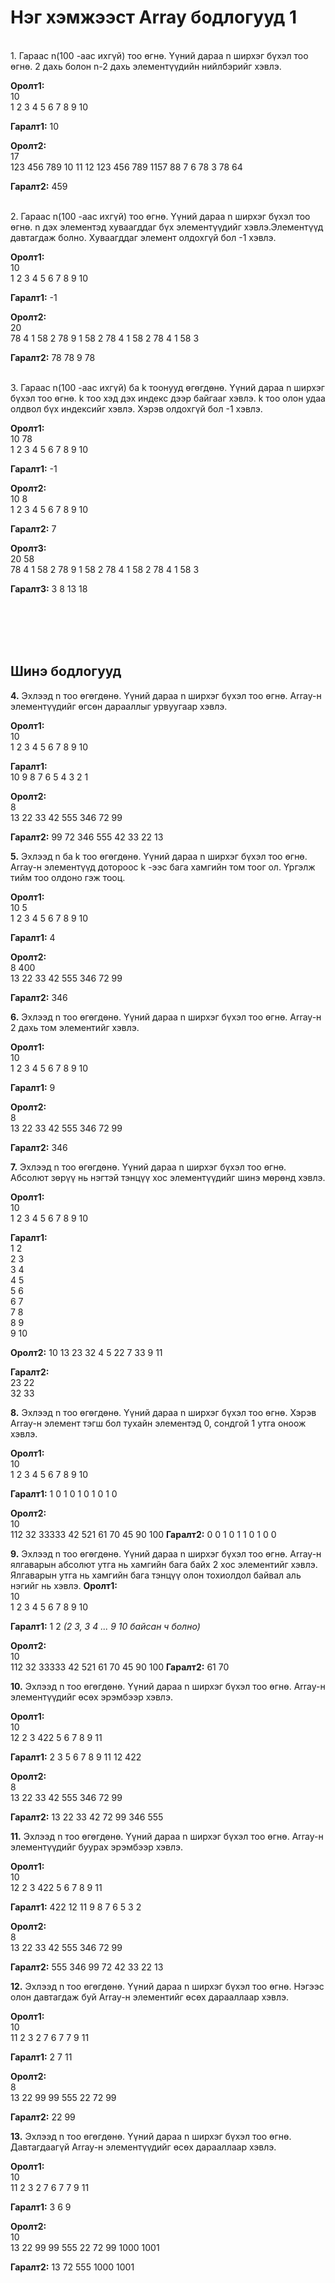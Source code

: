 # Нэг хэмжээст Array бодлогууд 1

<br>1. Гараас n(100 -аас ихгүй) тоо өгнө. Үүний дараа n ширхэг бүхэл тоо өгнө. 2 дахь болон n-2 дахь элементүүдийн нийлбэрийг хэвлэ.

**Оролт1:** 
<br>10 
<br>1 2 3 4 5 6 7 8 9 10

**Гаралт1:**
10

**Оролт2:** 
<br>17 
<br>123 456 789 10 11 12 123 456 789 1157 88 7 6 78 3 78 64

**Гаралт2:**
459


<br>2. Гараас n(100 -аас ихгүй) тоо өгнө. Үүний дараа n ширхэг бүхэл тоо өгнө. n дэх элементэд хуваагддаг бүх элементүүдийг хэвлэ.Элементүүд давтагдаж болно. Хуваагддаг элемент олдохгүй бол -1 хэвлэ.

**Оролт1:** 
<br>10
<br>1 2 3 4 5 6 7 8 9 10

**Гаралт1:**
-1

**Оролт2:** 
<br>20
<br>78 4 1 58 2 78 9 1 58 2 78 4 1 58 2 78 4 1 58 3

**Гаралт2:**
78 78 9 78

<br>3. Гараас n(100 -аас ихгүй) ба k тоонууд өгөгдөнө. Үүний дараа n ширхэг бүхэл тоо өгнө. k тоо хэд дэх индекс дээр байгааг хэвлэ. k тоо олон удаа олдвол бүх индексийг хэвлэ. Хэрэв олдохгүй бол -1 хэвлэ. 

**Оролт1:** 
<br>10 78
<br>1 2 3 4 5 6 7 8 9 10

**Гаралт1:**
-1

**Оролт2:** 
<br>10 8
<br>1 2 3 4 5 6 7 8 9 10

**Гаралт2:**
7

**Оролт3:** 
<br>20 58
<br>78 4 1 58 2 78 9 1 58 2 78 4 1 58 2 78 4 1 58 3

**Гаралт3:**
3 8 13 18








<br> <br><br> <br>
## Шинэ бодлогууд

**4.** Эхлээд n тоо өгөгдөнө. Үүний дараа n ширхэг бүхэл тоо өгнө. Array-н элементүүдийг өгсөн дарааллыг урвуугаар хэвлэ. 

**Оролт1:** 
<br>10 </pr>
<br>1 2 3 4 5 6 7 8 9 10

**Гаралт1:**
<br>10 9 8 7 6 5 4 3 2 1

**Оролт2:** 
<br>8 </pr>
<br>13 22 33 42 555 346 72 99

**Гаралт2:**
99 72 346 555 42 33 22 13

**5.** Эхлээд n ба k тоо өгөгдөнө. Үүний дараа n ширхэг бүхэл тоо өгнө. Array-н элементүүд дотороос k -ээс бага хамгийн том тоог ол. Үргэлж тийм тоо олдоно гэж тооц.

**Оролт1:** 
<br>10 5</pr>
<br>1 2 3 4 5 6 7 8 9 10

**Гаралт1:**
4

**Оролт2:** 
<br>8 400 </pr>
<br>13 22 33 42 555 346 72 99

**Гаралт2:**
346

**6.** Эхлээд n тоо өгөгдөнө. Үүний дараа n ширхэг бүхэл тоо өгнө. Array-н 2 дахь том элементийг хэвлэ.

**Оролт1:** 
<br>10 </pr>
<br>1 2 3 4 5 6 7 8 9 10

**Гаралт1:**
9

**Оролт2:** 
<br>8 </pr>
<br>13 22 33 42 555 346 72 99

**Гаралт2:**
346

**7.** Эхлээд n тоо өгөгдөнө. Үүний дараа n ширхэг бүхэл тоо өгнө. Абсолют зөрүү нь нэгтэй тэнцүү хос элементүүдийг шинэ мөрөнд хэвлэ. 

**Оролт1:** 
<br>10 </pr>
<br>1 2 3 4 5 6 7 8 9 10

**Гаралт1:**
<br>1 2</pr>
<br>2 3</pr>
<br>3 4</pr>
<br>4 5</pr>
<br>5 6 </pr>
<br>6 7</pr>
<br>7 8 </pr>
<br>8 9</pr>
<br>9 10</pr>

**Оролт2:** 
10 </pr>
13 23 32 4 5 22 7 33 9 11

**Гаралт2:**
<br>23 22</pr>
<br>32 33</pr>

**8.** Эхлээд n тоо өгөгдөнө. Үүний дараа n ширхэг бүхэл тоо өгнө. Хэрэв Array-н элемент тэгш бол тухайн элементэд 0, сондгой 1 утга оноож хэвлэ.  

**Оролт1:** 
<br>10 </pr>
<br>1 2 3 4 5 6 7 8 9 10

**Гаралт1:**
1 0 1 0 1 0 1 0 1 0

**Оролт2:** 
<br>10 </pr>
<br>112 32 33333 42 521 61 70 45 90 100
**Гаралт2:**
0 0 1 0 1 1 0 1 0 0


**9.** Эхлээд n тоо өгөгдөнө. Үүний дараа n ширхэг бүхэл тоо өгнө. Array-н ялгаварын абсолют утга нь хамгийн бага байх 2 хос элементийг хэвлэ. Ялгаварын утга нь хамгийн бага тэнцүү олон тохиолдол байвал аль нэгийг нь хэвлэ.
**Оролт1:** 
<br>10 </pr>
<br>1 2 3 4 5 6 7 8 9 10

**Гаралт1:**
1 2   *(2 3, 3 4 ... 9 10 байсан ч болно)*

**Оролт2:** 
<br>10 </pr>
<br>112 32 33333 42 521 61 70 45 90 100
**Гаралт2:**
61 70

**10.** Эхлээд n тоо өгөгдөнө. Үүний дараа n ширхэг бүхэл тоо өгнө. Array-н элементүүдийг өсөх эрэмбээр хэвлэ.

**Оролт1:** 
<br>10 </pr>
<br>12 2 3 422 5 6 7 8 9 11

**Гаралт1:**
2 3 5 6 7 8 9 11 12 422

**Оролт2:** 
<br>8 </pr>
<br>13 22 33 42 555 346 72 99

**Гаралт2:**
13 22 33 42 72 99 346 555

**11.** Эхлээд n тоо өгөгдөнө. Үүний дараа n ширхэг бүхэл тоо өгнө. Array-н элементүүдийг буурах эрэмбээр хэвлэ.

**Оролт1:** 
<br>10 </pr>
<br>12 2 3 422 5 6 7 8 9 11

**Гаралт1:**
422 12 11 9 8 7 6 5 3 2

**Оролт2:** 
<br>8 </pr>
<br>13 22 33 42 555 346 72 99

**Гаралт2:**
555 346 99 72 42 33 22 13

**12.** Эхлээд n тоо өгөгдөнө. Үүний дараа n ширхэг бүхэл тоо өгнө. Нэгээс олон давтагдаж буй Array-н элементийг өсөх дарааллаар хэвлэ.

**Оролт1:** 
<br>10 </pr>
<br>11 2 3 2 7 6 7 7 9 11

**Гаралт1:**
2 7 11

**Оролт2:** 
<br>8 </pr>
<br>13 22 99 99 555 22 72 99

**Гаралт2:**
22 99

**13.** Эхлээд n тоо өгөгдөнө. Үүний дараа n ширхэг бүхэл тоо өгнө. Давтагдаагүй Array-н элементүүдийг өсөх дарааллаар хэвлэ.

**Оролт1:** 
<br>10 </pr>
<br>11 2 3 2 7 6 7 7 9 11

**Гаралт1:**
3 6 9 

**Оролт2:** 
<br>10 </pr>
<br>13 22 99 99 555 22 72 99 1000 1001

**Гаралт2:**
13 72 555 1000 1001


<!-- 
11.Эхлээд n тоо өгөгдөнө. Үүний дарааа n ширхэг бүхэл тоо өгнө. Array-н элементүүдээс анхны тоонуудыг хасаж үлдсэнийг нь хэвлэ.

**Оролт1:** 
10 </pr>
1 2 3 4 5 6 7 8 9 10

**Гаралт1:**
1 4 6 8 9 10

**Оролт2:** 
8 </pr>
13 22 33 42 555 346 72 99

**Гаралт2:**
22 33 42 555 346 72 99 -->
<!-- Хүснэгтийн элементүүдийн нийлбэрийг олох функц бичих.
Хүснэгтийн элементүүдийн нийлбэрийг олох рекурсив функц бичих.
Хүснэгтийн элементүүдийн хамгийн том тоог олох рекурсив функц бичих.
 -->


